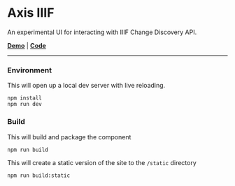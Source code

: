 # Axis IIIF

An experimental UI for interacting with IIIF Change Discovery API.

[**Demo**](https://mathewjordan.github.io/axis-iiif/) | [**Code**](https://github.com/mathewjordan/axis-iiif)

---

### Environment

This will open up a local dev server with live reloading.

```shell
npm install
npm run dev
```

### Build

This will build and package the component

```shell
npm run build
```

This will create a static version of the site to the `/static` directory

```shell
npm run build:static
